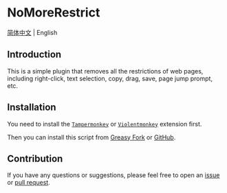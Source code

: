 # NoMoreRestrict

[简体中文](./README.zh-CN.md) | English

## Introduction

This is a simple plugin that removes all the restrictions of web pages, including right-click, text selection, copy, drag, save, page jump prompt, etc.

## Installation

You need to install the [`Tampermonkey`](https://www.tampermonkey.net/) or [`Violentmonkey`](https://violentmonkey.github.io/get-it/) extension first.

Then you can install this script from [Greasy Fork](https://update.greasyfork.org/scripts/498848/%F0%9F%9A%ABNoMoreRestrict%F0%9F%9A%AB.user.js) or [GitHub](https://raw.githubusercontent.com/WCY-dt/NoMoreRestrict/main/NoMoreRestrict.user.js).

## Contribution

If you have any questions or suggestions, please feel free to open an [issue](https://github.com/WCY-dt/NoMoreRestrict/issues/new?assignees=WCY-dt&labels=help+wanted) or [pull request](https://github.com/WCY-dt/NoMoreRestrict/compare).
